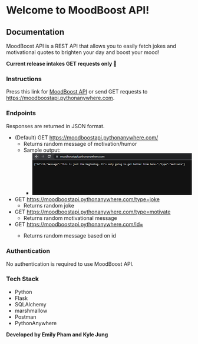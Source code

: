 # Welcome to MoodBoost API!

## Documentation

MoodBoost API is a REST API that allows you to easily fetch jokes and motivational quotes to brighten your day and boost your mood!

**Current release intakes GET requests only :zany_face:**

### Instructions

Press this link for [MoodBoost API](https://moodboostapi.pythonanywhere.com) or send GET requests to <https://moodboostapi.pythonanywhere.com>.

### Endpoints

Responses are returned in JSON format.

* (Default) GET https://moodboostapi.pythonanywhere.com/
    * Returns random message of motivation/humor
    * Sample output:
        * ![placeholder](https://github.com/kjung4706/MoodBoost-API/blob/main/placeholder.png)
* GET https://moodboostapi.pythonanywhere.com/type=joke
    * Returns random joke
* GET https://moodboostapi.pythonanywhere.com/type=motivate
    * Returns random motivational message
* GET https://moodboostapi.pythonanywhere.com/id=<id>
    * Returns random message based on id


### Authentication

No authentication is required to use MoodBoost API.

### Tech Stack

* Python
* Flask
* SQLAlchemy
* marshmallow
* Postman
* PythonAnywhere

**Developed by Emily Pham and Kyle Jung**
